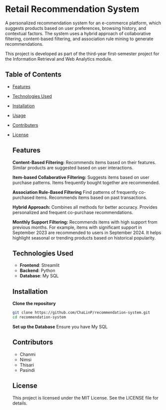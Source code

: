 # Retail Recommendation System

A personalized recommendation system for an e-commerce platform, which suggests products based on user preferences, browsing history, and contextual factors. The system uses a hybrid approach of collaborative filtering, content-based filtering, and association rule mining to generate recommendations.

This project is developed as part of the third-year first-semester project for the Information Retrieval and Web Analytics module.

## Table of Contents

- [Features](#features)
- [Technologies Used](#technologies-used)
- [Installation](#installation)
- [Usage](#usage)
- [Contributers](#contributers)
- [License](#license)

  ## Features

  **Content-Based Filtering:**
  Recommends items based on their features.
  Similar products are suggested based on user interactions.
  
  **Item-based Collaborative Filtering:**
  Suggests items based on user purchase patterns.
  Items frequently bought together are recommended.
  
  **Association Rule-Based Filtering**
  Find patterns of frequently co-purchased items.
  Recommends items based on past transactions.
  
  **Hybrid Approach:**
  Combines all methods for better accuracy.
  Provides personalized and frequent co-purchase recommendations.
  
  **Monthly Support Filtering:**
  Recommends items with high support from previous months.
  For example, items with significant support in September 2023 are recommended to users in September 2024.
  It helps highlight seasonal or trending products based on historical popularity.

  ## Technologies Used

  - **Frontend**: Streamlit
  - **Backend**: Python
  - **Database**: My SQL

  ## Installation

  **Clone the repository**
  ```bash
  git clone https://github.com/ChaLinP/recommendation-system.git
  cd recommendation-system
  ```
  **Set up the Database**
  Ensure you have My SQL
  
 
  ## Contributors
  - Chanmi
  - Nimsi
  - Thisari
  - Pasindi
 
    
  ## License
  This project is licensed under the MIT License. See the LICENSE file for details.

  
